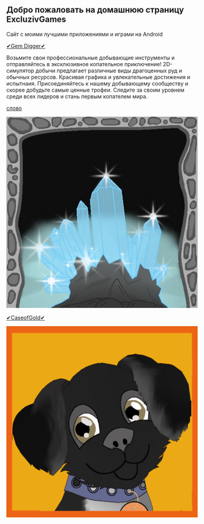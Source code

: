 ## Добро пожаловать на домашнюю страницу ExcluzivGames
Сайт с моими лучшими приложениями и играми на Android

 [✔Gem Digger✔](#Я-ссылка "https://play.google.com/store/apps/details?id=com.digger")
 
 Возьмите свои профессиональные добывающие инструменты и отправляйтесь в эксклюзивное копательное приключение!
2D-симулятор добычи предлагает различные виды  драгоценных руд и обычных ресурсов. Красивая графика и увлекательные достижения и испытнаия. Присоединяйтесь к нашему добывающему сообществу и скорее добудьте самые ценные трофеи. Следите за своим уровнем среди всех лидеров и стань первым копателем мира.


<a href="https://exclusivegames.github.io/Privacy" >слово</a>

 
 ![alt text](ikon.png "✔Gem Digger✔")

[✔CaseofGold✔](#Я-ссылка"https://play.google.com/store/apps/details?id=com.clickmoney") 

![alt text](ava_umka.png)




